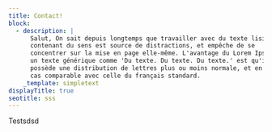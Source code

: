 ```yaml
---
title: Contact!
block:
  - description: |
      Salut, On sait depuis longtemps que travailler avec du texte lisible et
      contenant du sens est source de distractions, et empêche de se
      concentrer sur la mise en page elle-même. L'avantage du Lorem Ipsum sur
      un texte générique comme 'Du texte. Du texte. Du texte.' est qu'il
      possède une distribution de lettres plus ou moins normale, et en tout
      cas comparable avec celle du français standard.
    _template: simpletext
displayTitle: true
seotitle: sss
---
```


Testsdsd
